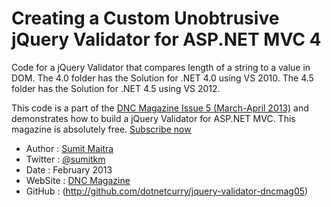 Creating a Custom Unobtrusive jQuery Validator for ASP.NET MVC 4
================================================================

Code for a jQuery Validator that compares length of a string to a value in DOM. 
The 4.0 folder has the Solution for .NET 4.0 using VS 2010.
The 4.5 folder has the Solution for .NET 4.5 using VS 2012.

This code is a part of the [DNC Magazine Issue 5 (March-April 2013)](http://www.dotnetcurry.com/magazine/dnc-magazine/dnc-magazine-issue5.aspx) and demonstrates how to build a jQuery Validator for ASP.NET MVC. 
This magazine is absolutely free. [Subscribe now](http://www.dotnetcurry.com/magazine)

* Author  : [Sumit Maitra](http://www.sumitmaitra.com/)
* Twitter : [@sumitkm](http://www.twitter.com/sumitkm)
* Date    : February 2013
* WebSite : [DNC Magazine](http://www.dncmagazine.com)
* GitHub  : (http://github.com/dotnetcurry/jquery-validator-dncmag05)
